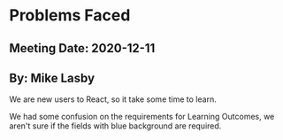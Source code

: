 # Problems Faced
## Meeting Date: 2020-12-11
## By: Mike Lasby

We are new users to React, so it take some time to learn. 

We had some confusion on the requirements for Learning Outcomes, we aren't sure if the fields with blue background are required. 